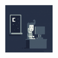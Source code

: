 <img src="https://github.com/phadaphunk/phadaphunk/blob/master/night.gif" alt="GitHub Logo" width="150" height="150" />